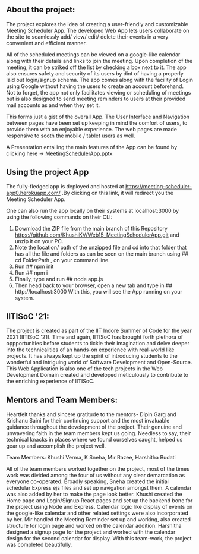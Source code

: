 

## About the project:
The project explores the idea of creating a user-friendly and customizable Meeting Scheduler App. The developed Web App lets users collaborate on the site to seamlessly add/ view/ edit/ delete their events in a very convenient and efficient manner.  
  
  
All of the scheduled meetings can be viewed on a google-like calendar along with their details and links to join the meeting. Upon completion of the meeting, it can be striked off the list by checking a box next to it. The app also ensures safety and security of its users by dint of having a properly laid out login/signup schema. The app comes along with the facility of Login using Google without having the users to create an account beforehand. Not to forget, the app not only facilitates viewing or scheduling of meetings but is also designed to send meeting reminders to users at their provided mail accounts as and when they set it.  
  
  
This forms just a gist of the overall App. The User Interface and Navigation between pages have been set up keeping in mind the comfort of users, to provide them with an enjoyable experience. The web pages are made responsive to sooth the mobile / tablet users as well.  
  
    
A Presentation entailing the main features of the App can be found by clicking here -> [MeetingSchedulerApp.pptx](https://github.com/KhushiKV/Web15_MeetingSchedulerApp/files/6949597/MeetingSchedulerApp.pptx)
 
  
    
      
      
## Using the project App
The fully-fledged app is deployed and hosted at https://meeting-scheduler-app0.herokuapp.com/ .By clicking on this link, it will redirect you the Meeting Scheduler App.  
  
  
One can also run the app locally on their systems at localhost:3000 by using the following commands on their CLI:  
1. Dowmload the ZIP file from the main branch of this Repository https://github.com/KhushiKV/Web15_MeetingSchedulerApp.git and unzip it on your PC.
2. Note the location/ path of the unzipped file and cd into that folder that has all the file and folders as can be seen on the main branch using ## cd FolderPath , on your      command line.
3. Run ## npm init
4. Run ## npm i
5. Finally, type and run ## node app.js
6. Then head back to your browser, open a new tab and type in ## http://localhost:3000
With this, you will see the App running on your system.  

  
## IITISoC '21:
The project is created as part of the IIT Indore Summer of Code for the year 2021 (IITISoC '21). Time and again, IITISoC has brought forth plethora of oppportunities before students to tickle their imagination and delve deeper into the technicalities of an hands-on experience with real-world like projects. It has always kept up the spirit of introducing students to the wonderful and intriguing world of Software Development and Open-Source. This Web Application is also one of the tech projects in the Web Development Domain created and developed meticulously to contribute to the enriching experience of IITISoC.  

## Mentors and Team Members:
Heartfelt thanks and sincere gratitude to the mentors- Dipin Garg and Krishanu Saini for their continuing support and the most invaluable guidance throughout the development of the project. Their genuine and unwavering faith in the team members kept us going. Needless to say, their technical knacks in places where we found ourselves caught, helped us gear up and accomplish the project well.  
  
  
Team Members:  Khushi Verma, K Sneha, Mir Razee, Harshitha Budati  
  
  
All of the team members worked together on the project, most of the times work was divided among the four of us without any clear demarcation as everyone co-operated. Broadly speaking, Sneha created the initial schedular Express ejs files and set up navigation amongst them. A calendar was also added by her to make the page look better. Khushi created the Home page and Login/Signup React pages and set up the backend bone for the project using Node and Express. Calendar logic like display of events on the google-like calendar and other related settings were also incorporated by her. Mir handled the Meeting Reminder set up and working, also created structure for login page and worked on the calendar addition. Harshitha designed a signup page for the project and worked with the calendar design for the second calendar for display. With this team-work, the project was completed beautifully.  

  
  
